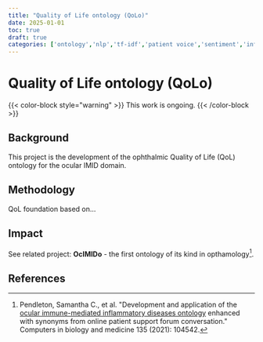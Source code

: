 ```yaml
---
title: "Quality of Life ontology (QoLo)"
date: 2025-01-01
toc: true
draft: true
categories: ['ontology','nlp','tf-idf','patient voice','sentiment','inflammation']
---
```


# Quality of Life ontology (QoLo)

{{< color-block style="warning" >}}
This work is ongoing.
{{< /color-block >}}

## Background

This project is the development of the ophthalmic Quality of Life (QoL) ontology for the ocular IMID domain.

## Methodology

QoL foundation based on...

## Impact

See related project: **OcIMIDo** - the first ontology of its kind in opthamology[^ocimido].

## References

[^ocimido]: Pendleton, Samantha C., et al. "Development and application of the [ocular immune-mediated inflammatory diseases ontology](https://www.sciencedirect.com/science/article/pii/S001048252100336X "paper for ontology project") enhanced with synonyms from online patient support forum conversation." Computers in biology and medicine 135 (2021): 104542.
